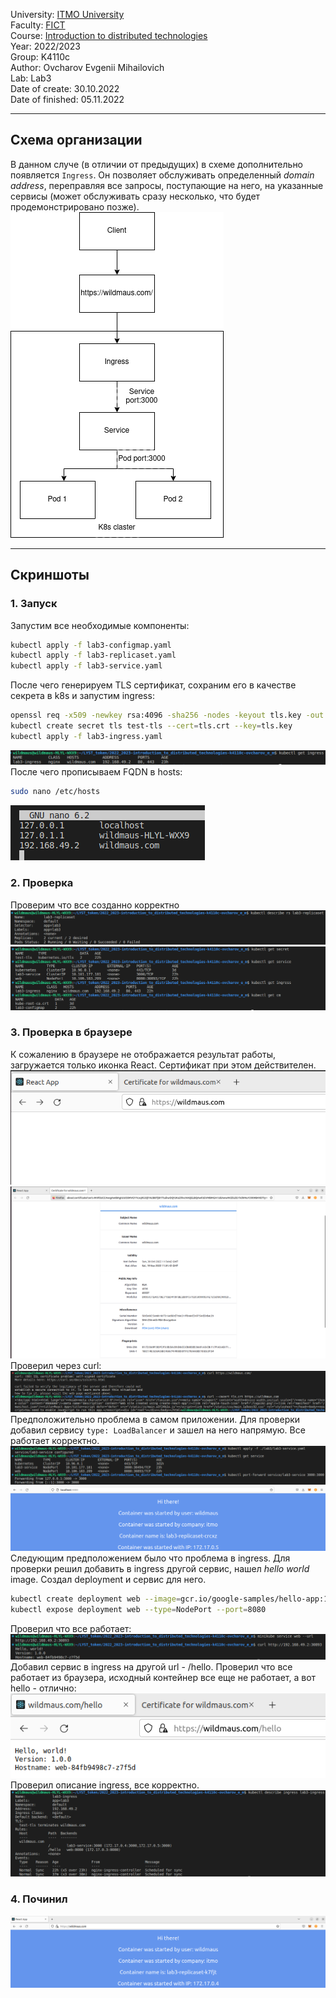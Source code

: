 University: [ITMO University](https://itmo.ru/ru/)    
Faculty: [FICT](https://fict.itmo.ru)    
Course: [Introduction to distributed technologies](https://github.com/itmo-ict-faculty/introduction-to-distributed-technologies)    
Year: 2022/2023    
Group: K4110c    
Author: Ovcharov Evgenii Mihailovich    
Lab: Lab3    
Date of create: 30.10.2022    
Date of finished: 05.11.2022    
___
## Схема организации
В данном случе (в отличии от предыдущих) в схеме дополнительно появляется `Ingress`. Он позволяет обслуживать определенный _domain address_, переправляя все запросы, поступающие на него, на указанные сервисы (может обслуживать сразу несколько, что будет продемонстрировано позже).    
![scheme](./images/scheme.png)    
___
## Скриншоты
### 1. Запуск
Запустим все необходимые компоненты:
```bash
kubectl apply -f lab3-configmap.yaml
kubectl apply -f lab3-replicaset.yaml
kubectl apply -f lab3-service.yaml
```
После чего генерируем TLS сертификат, сохраним его в качестве секрета в k8s и запустим ingress:
```bash
openssl req -x509 -newkey rsa:4096 -sha256 -nodes -keyout tls.key -out tls.crt -subj "/CN=wildmaus.com" -days 20
kubectl create secret tls test-tls --cert=tls.crt --key=tls.key
kubectl apply -f lab3-ingress.yaml
```
![ingress](./images/ingress.png)    
После чего прописываем FQDN в hosts:
```bash
sudo nano /etc/hosts
```
![hosts](./images/hosts.png)
### 2. Проверка
Проверим что все созданно корректно 
![rs_check](./images/rs_check.png)    
![check](./images/check.png)
### 3. Проверка в браузере
К сожалению в браузере не отображается результат работы, загружается только иконка React. Сертификат при этом действителен.    
![browser1](./images/browser1.png)    
![crt](./images/crt.png)    
Проверил через curl:
![curl](./images/curl.png)    
Предположительно проблема в самом приложении. Для проверки добавил сервису `type: LoadBalancer` и зашел на него напрямую. Все работает корректно.
![nodeport](./images/nodeport.png)    
![browser2.png](./images/browser2.png)    
Следующим предположением было что проблема в ingress. Для проверки решил добавить в ingress другой сервис, нашел _hello world_ image. Cоздал deployment и сервис для него.
```bash
kubectl create deployment web --image=gcr.io/google-samples/hello-app:1.0
kubectl expose deployment web --type=NodePort --port=8080
```
Проверил что все работает:    
![hello](./images/hello.png)    
Добавил сервис в ingress на другой url - /hello. Проверил что все работает из браузера, исходный контейнер все еще не работает, а вот hello - отлично:    
![browser3.png](./images/browser3.png)    
Проверил описание ingress, все корректно.    
![ingress_desc](./images/ingress_desc.png)    
### 4. Починил
![ingress_ok](./images/browser4.png)    